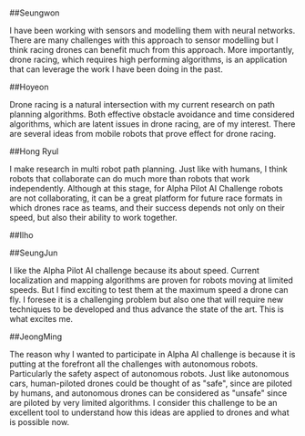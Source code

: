 #

##Seungwon

I have been working with sensors and modelling them with neural networks. There are many challenges with this approach to sensor modelling but I think racing drones can benefit much from this approach. More importantly, drone racing, which requires high performing algorithms, is an application that can leverage the work I have been doing in the past.

##Hoyeon

Drone racing is a natural intersection with my current research on path planning algorithms. Both effective obstacle avoidance and time considered algorithms, which are latent issues in drone racing, are of my interest. There are several ideas from mobile robots that prove effect for drone racing.

##Hong Ryul

I make research in multi robot path planning. Just like with humans, I think robots that collaborate can do much more than robots that work independently. Although at this stage, for Alpha Pilot AI Challenge robots are not collaborating, it can be a great platform for future race formats in which drones race as teams, and their success depends not only on their speed, but also their ability to work together.

##Ilho




##SeungJun

I like the Alpha Pilot AI challenge because its about speed. Current localization and mapping algorithms are proven for robots moving at limited speeds. But I find exciting to test them at the maximum speed a drone can fly. I foresee it is a challenging problem but also one that will require new techniques to be developed and thus advance the state of the art. This is what excites me.

##JeongMing

The reason why I wanted to participate in Alpha AI challenge is because it is putting at the forefront all the challenges with autonomous robots. Particularly the safety aspect of autonomous robots. Just like autonomous cars, human-piloted drones could be thought of as "safe", since are piloted by humans, and autonomous drones can be considered as "unsafe" since are piloted by very limited algorithms. I consider this challenge to be an excellent tool to understand how this ideas are applied to drones and what is possible now.